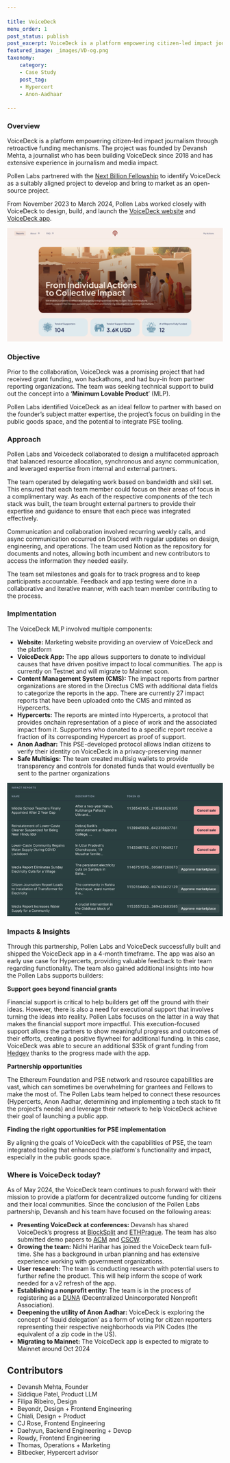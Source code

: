 ```yaml
---

title: VoiceDeck
menu_order: 1
post_status: publish
post_excerpt: VoiceDeck is a platform empowering citizen-led impact journalism through retroactive funding mechanisms.
featured_image: _images/VD-og.png
taxonomy:
    category:
    - Case Study
    post_tag:
    - Hypercert
    - Anon-Aadhaar

---
```


### Overview

VoiceDeck is a platform empowering citizen-led impact journalism through retroactive funding mechanisms. The project was founded by Devansh Mehta, a journalist who has been building VoiceDeck since 2018 and has extensive experience in journalism and media impact.

Pollen Labs partnered with the [Next Billion Fellowship](https://nxbn.ethereum.foundation/fellowship) to identify VoiceDeck as a suitably aligned project to develop and bring to market as an open-source project.

From November 2023 to March 2024, Pollen Labs worked closely with VoiceDeck to design, build, and launch the [VoiceDeck website](https://voicedeck.org/) and [VoiceDeck app](https://app.voicedeck.org).


![VoiceDeck App](/_images/VD-og.png)



### Objective

Prior to the collaboration, VoiceDeck was a promising project that had received grant funding, won hackathons, and had buy-in from partner reporting organizations. The team was seeking technical support to build out the concept into a ‘**Minimum Lovable Product**’ (MLP). 


Pollen Labs identified VoiceDeck as an ideal fellow to partner with based on the founder’s subject matter expertise, the project’s focus on building in the public goods space, and the potential to integrate PSE tooling.


### Approach

Pollen Labs and Voicedeck collaborated to design a multifaceted approach that balanced resource allocation, synchronous and async communication, and leveraged expertise from internal and external partners.

The team operated by delegating work based on bandwidth and skill set. This ensured that each team member could focus on their areas of focus in a complimentary way. As each of the respective components of the tech stack was built, the team brought external partners to provide their expertise and guidance to ensure that each piece was integrated effectively.

Communication and collaboration involved recurring weekly calls, and async communication occurred on Discord with regular updates on design, engineering, and operations. The team used Notion as the repository for documents and notes, allowing both incumbent and new contributors to access the information they needed easily.

The team set milestones and goals for to track progress and to keep participants accountable. Feedback and app testing were done in a collaborative and iterative manner, with each team member contributing to the process.


### Implmentation

The VoiceDeck MLP involved multiple components:

- **Website:** Marketing website providing an overview of VoiceDeck and the platform
- **VoiceDeck App:** The app allows supporters to donate to individual causes that have driven positive impact to local communities. The app is currently on Testnet and will migrate to Mainnet soon.
- **Content Management System (CMS):** The impact reports from partner organizations are stored in the Directus CMS with additional data fields to categorize the reports in the app. There are currently 27 impact reports that have been uploaded onto the CMS and minted as Hypercerts.
- **Hypercerts:** The reports are minted into Hypercerts, a protocol that provides onchain representation of a piece of work and the associated impact from it. Supporters who donated to a specific report receive a fraction of its corresponding Hypercert as proof of support.
- **Anon Aadhar:** This PSE-developed protocol allows Indian citizens to verify their identity on VoiceDeck in a privacy-preserving manner
- **Safe Multisigs:** The team created multisig wallets to provide transparency and controls for donated funds that would eventually be sent to the partner organizations

![VoiceDeck Implementation](/_images/VD-implmentation.png)

### Impacts & Insights

Through this partnership, Pollen Labs and VoiceDeck successfully built and shipped the VoiceDeck app in a 4-month timeframe. The app was also an early use case for Hypercerts, providing valuable feedback to their team regarding functionality. The team also gained additional insights into how the Pollen Labs supports builders:

**Support goes beyond financial grants**

Financial support is critical to help builders get off the ground with their ideas. However, there is also a need for executional support that involves turning the ideas into reality. Pollen Labs focuses on the latter in a way that makes the financial support more impactful. This execution-focused support allows the partners to show meaningful progress and outcomes of their efforts, creating a positive flywheel for additional funding. In this case, VoiceDeck was able to secure an additional $35k of grant funding from [Hedgey](https://hedgey.finance/grants) thanks to the progress made with the app.  

**Partnership opportunities**

The Ethereum Foundation and PSE network and resource capabilities are vast, which can sometimes be overwhelming for grantees and Fellows to make the most of. The Pollen Labs team helped to connect these resources (Hypercerts, Anon Aadhar, determining and implementing a tech stack to fit the project’s needs) and leverage their network to help VoiceDeck achieve their goal of launching a public app.

**Finding the right opportunities for PSE implementation**

By aligning the goals of VoiceDeck with the capabilities of PSE, the team integrated tooling that enhanced the platform's functionality and impact, especially in the public goods space.

### Where is VoiceDeck today?

As of May 2024, the VoiceDeck team continues to push forward with their mission to provide a platform for decentralized outcome funding for citizens and their local communities. Since the conclusion of the Pollen Labs partnership, Devansh and his team have focused on the following areas:

- **Presenting VoiceDeck at conferences:** Devansh has shared VoiceDeck’s progress at [BlockSplit](https://blocksplit.net/) and [ETHPrague](https://ethprague.com/). The team has also submitted demo papers to [ACM](https://compass.acm.org/) and [CSCW](https://cscw.acm.org/2024/).
- **Growing the team:** Nidhi Harihar has joined the VoiceDeck team full-time. She has a background in urban planning and has extensive experience working with government organizations.
- **User research:** The team is conducting research with potential users to further refine the product. This will help inform the scope of work needed for a v2 refresh of the app.
- **Establishing a nonprofit entity:** The team is in the process of registering as a [DUNA](https://www.fintechanddigitalassets.com/2024/04/wyoming-adopts-new-legal-structure-for-daos/) (Decentralized Unincorporated Nonprofit Association).
- **Deepening the utility of Anon Aadhar:** VoiceDeck is exploring the concept of ‘liquid delegation’ as a form of voting for citizen reporters representing their respective neighborhoods via PIN Codes (the equivalent of a zip code in the US).
- **Migrating to Mainnet:** The VoiceDeck app is expected to migrate to Mainnet around Oct 2024


## Contributors
- Devansh Mehta, Founder
- Siddique Patel, Product LLM
- Filipa Ribeiro, Design
- Beyondr, Design + Frontend Engineering
- Chiali, Design + Product
- CJ Rose, Frontend Engineering
- Daehyun, Backend Engineering + Devop
- Rowdy, Frontend Engineering
- Thomas, Operations + Marketing
- Bitbecker, Hypercert advisor